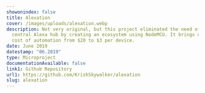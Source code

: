 ```yaml
---
showonindex: false
title: Alexation
cover: /images/uploads/alexation.webp
description: Not very original, but this project eliminated the need of a
  central Alexa hub by creating an ecosystem using NodeMCU. It brings down the
  cost of automation from $20 to $3 per device.
date: June 2019
datestamp: "06.2019"
type: Microproject
documentationAvailable: false
link1: Github Repository
url1: https://github.com/KrishSkywalker/alexation
slug: alexation
---
```

